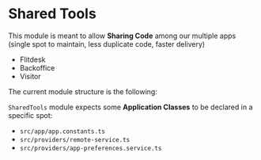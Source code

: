 # Shared Tools

This module is meant to allow **Sharing Code** among our multiple apps (single spot to maintain, less duplicate code, faster delivery)

- Flitdesk
- Backoffice
- Visitor

The current module structure is the following: 


`SharedTools` module expects some **Application Classes** to be declared in a specific spot:
- `src/app/app.constants.ts`
- `src/providers/remote-service.ts`
- `src/providers/app-preferences.service.ts`
